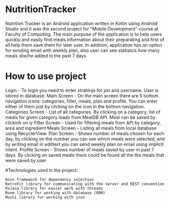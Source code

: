 # NutritionTracker
Nutrition Tracker is an Android application written in Kotlin using Android Studio and it was the second project for "Mobile Development" course at Faculty of Computing. 
The main purpose of the application is to help users quickly and easily find meals information about their preparating and first of all help them save them for later user. 
In addition, application has an option for sending email with weekly plan, also user can see statistcis how many meals she/he added in the past 7 days.

# How to use project
Login - To login you need to enter strahinja for pin and username. User is stored in database.
Main Screen - On the main screen there are 5 bottom navigation icons: categories, filter, meals, plan and profile. You can enter either of them just by clicking on the icon in the bottom navigation.
Categories Screen - List of all categories. By clicking on a category, list of meals for given category loads from MealDB API. Meal can be saved by clickinh on iy
Filter Screen - Used for filtering meals from API by category, area and ingredient
Meals Screen - Listing all meals from local database using RecyclerView.
Plan Screen - Shows number of meals chosen for each day, by clicking on the number you can see which meals were selected, and by writing email in edittext you can send weekly plan on email using implicit intent.
Profile Screen - Shows number of meals saved by user in past 7 days. By clicking on saved meals there could be found all the the meals that were saved by user

#Technologies used in the project:

    Koin framework for dependency injection
    Retrofit library for communicating with the server and REST convention
    RxJava library for easier work with threads
    Room library for working with database (ORM)
    Moshi library for working with json
